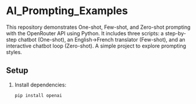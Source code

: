 # AI_Prompting_Examples
This repository demonstrates One-shot, Few-shot, and Zero-shot prompting with the OpenRouter API using Python. It includes three scripts: a step-by-step chatbot (One-shot), an English→French translator (Few-shot), and an interactive chatbot loop (Zero-shot). A simple project to explore prompting styles.
## Setup
1. Install dependencies:
   ```bash
   pip install openai
